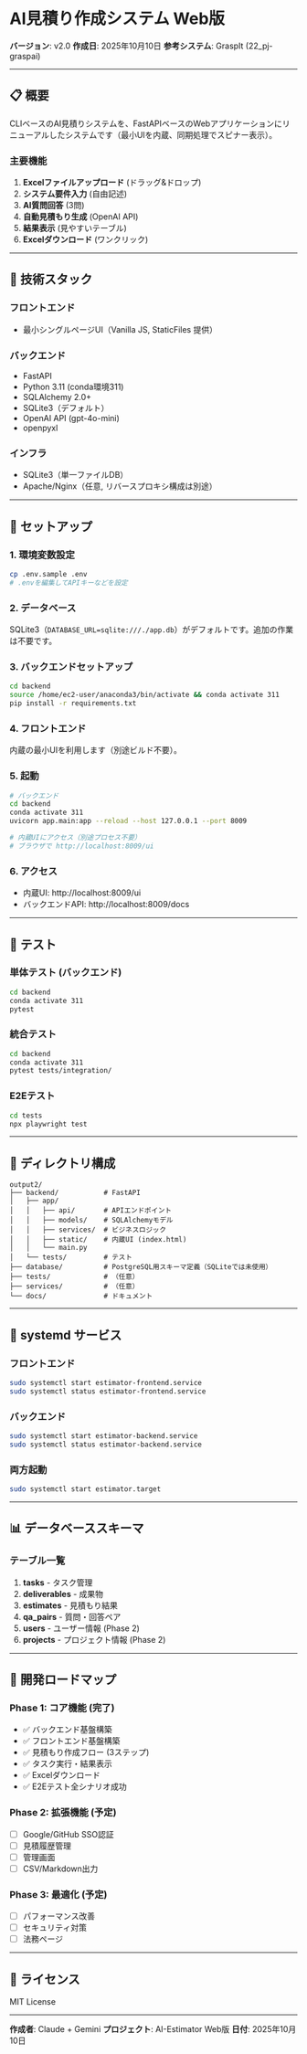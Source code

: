# AI見積り作成システム Web版

**バージョン**: v2.0
**作成日**: 2025年10月10日
**参考システム**: GraspIt (22_pj-graspai)

---

## 📋 概要

CLIベースのAI見積りシステムを、FastAPIベースのWebアプリケーションにリニューアルしたシステムです（最小UIを内蔵、同期処理でスピナー表示）。

### 主要機能

1. **Excelファイルアップロード** (ドラッグ&ドロップ)
2. **システム要件入力** (自由記述)
3. **AI質問回答** (3問)
4. **自動見積もり生成** (OpenAI API)
5. **結果表示** (見やすいテーブル)
6. **Excelダウンロード** (ワンクリック)

---

## 🔧 技術スタック

### フロントエンド
- 最小シングルページUI（Vanilla JS, StaticFiles 提供）

### バックエンド
- FastAPI
- Python 3.11 (conda環境311)
- SQLAlchemy 2.0+
- SQLite3（デフォルト）
- OpenAI API (gpt-4o-mini)
- openpyxl

### インフラ
- SQLite3（単一ファイルDB）
- Apache/Nginx（任意, リバースプロキシ構成は別途）

---

## 🚀 セットアップ

### 1. 環境変数設定

```bash
cp .env.sample .env
# .envを編集してAPIキーなどを設定
```

### 2. データベース

SQLite3（`DATABASE_URL=sqlite:///./app.db`）がデフォルトです。追加の作業は不要です。

### 3. バックエンドセットアップ

```bash
cd backend
source /home/ec2-user/anaconda3/bin/activate && conda activate 311
pip install -r requirements.txt
```

### 4. フロントエンド

内蔵の最小UIを利用します（別途ビルド不要）。

### 5. 起動

```bash
# バックエンド
cd backend
conda activate 311
uvicorn app.main:app --reload --host 127.0.0.1 --port 8009

# 内蔵UIにアクセス（別途プロセス不要）
# ブラウザで http://localhost:8009/ui
```

### 6. アクセス

- 内蔵UI: http://localhost:8009/ui
- バックエンドAPI: http://localhost:8009/docs

---

## 🧪 テスト

### 単体テスト (バックエンド)

```bash
cd backend
conda activate 311
pytest
```

### 統合テスト

```bash
cd backend
conda activate 311
pytest tests/integration/
```

### E2Eテスト

```bash
cd tests
npx playwright test
```

---

## 📁 ディレクトリ構成

```
output2/
├── backend/           # FastAPI
│   ├── app/
│   │   ├── api/       # APIエンドポイント
│   │   ├── models/    # SQLAlchemyモデル
│   │   ├── services/  # ビジネスロジック
│   │   ├── static/    # 内蔵UI (index.html)
│   │   └── main.py
│   └── tests/         # テスト
├── database/          # PostgreSQL用スキーマ定義（SQLiteでは未使用）
├── tests/             # （任意）
├── services/          # （任意）
└── docs/              # ドキュメント
```

---

## 🔌 systemd サービス

### フロントエンド

```bash
sudo systemctl start estimator-frontend.service
sudo systemctl status estimator-frontend.service
```

### バックエンド

```bash
sudo systemctl start estimator-backend.service
sudo systemctl status estimator-backend.service
```

### 両方起動

```bash
sudo systemctl start estimator.target
```

---

## 📊 データベーススキーマ

### テーブル一覧

1. **tasks** - タスク管理
2. **deliverables** - 成果物
3. **estimates** - 見積もり結果
4. **qa_pairs** - 質問・回答ペア
5. **users** - ユーザー情報 (Phase 2)
6. **projects** - プロジェクト情報 (Phase 2)

---

## 🎯 開発ロードマップ

### Phase 1: コア機能 (完了)
- ✅ バックエンド基盤構築
- ✅ フロントエンド基盤構築
- ✅ 見積もり作成フロー (3ステップ)
- ✅ タスク実行・結果表示
- ✅ Excelダウンロード
- ✅ E2Eテスト全シナリオ成功

### Phase 2: 拡張機能 (予定)
- [ ] Google/GitHub SSO認証
- [ ] 見積履歴管理
- [ ] 管理画面
- [ ] CSV/Markdown出力

### Phase 3: 最適化 (予定)
- [ ] パフォーマンス改善
- [ ] セキュリティ対策
- [ ] 法務ページ

---

## 📝 ライセンス

MIT License

---

**作成者**: Claude + Gemini
**プロジェクト**: AI-Estimator Web版
**日付**: 2025年10月10日
